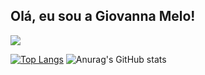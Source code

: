 ## Olá, eu sou a Giovanna Melo!

 <a href="https://www.linkedin.com/in/giovanna-da-silva-melo-40112922a/" target="_blank"><img src="https://img.shields.io/badge/-LinkedIn-%230077B5?style=for-the-badge&logo=linkedin&logoColor=white" target="_blank"></a> 
 
[![Top Langs](https://github-readme-stats.vercel.app/api/top-langs/?username=gimelow&layout=compact&theme=nightowl)](https://github.com/anuraghazra/github-readme-stats)
![Anurag's GitHub stats](https://github-readme-stats.vercel.app/api?username=gimelow&show_icons=true&theme=nightowl)
